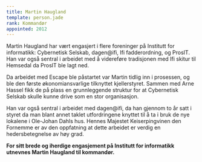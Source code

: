 ```yaml
---
title: Martin Haugland
template: person.jade
rank: Kommandør
appointed: 2012
---
```


Martin Haugland har vært engasjert i flere foreninger på Institutt for informatikk: Cybernetisk Selskab, dagen@ifi, Ifi fadderordning, og ProsIT. Han var også sentral i arbeidet med å videreføre tradisjonen med Ifi skitur til Hemsedal da ProsIT ble lagt ned.

Da arbeidet med Escape ble påstartet var Martin tidlig inn i prosessen, og ble den første økonomiansvarlige tilknyttet kjellerstyret. Sammen med Arne Hassel fikk de på plass en grunnleggende struktur for at Cybernetisk Selskab skulle kunne drive som en stor organisasjon.

Han var også sentral i arbeidet med dagen@ifi, da han gjennom to år satt i styret da man blant annet taklet utfordringene knyttet til å ta i bruk de nye lokalene i Ole-Johan Dahls hus. Hennes Majestet Keiserpingvinen den Fornemme er av den oppfatning at dette arbeidet er verdig en hedersbetegnelse av høy grad.

**For sitt brede og iherdige engasjement på Institutt for informatikk utnevnes Martin Haugland til kommandør.**